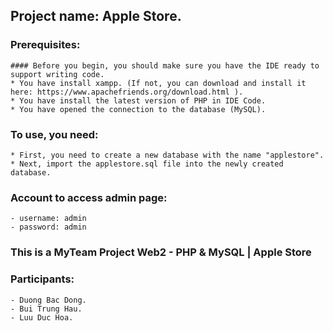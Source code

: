 ## Project name: Apple Store.

### Prerequisites:
```
#### Before you begin, you should make sure you have the IDE ready to support writing code.
* You have install xampp. (If not, you can download and install it here: https://www.apachefriends.org/download.html ).
* You have install the latest version of PHP in IDE Code.
* You have opened the connection to the database (MySQL).
```

### To use, you need:
```
* First, you need to create a new database with the name "applestore".
* Next, import the applestore.sql file into the newly created database.
```

### Account to access admin page:
```
- username: admin
- password: admin
```

### This is a MyTeam Project Web2 - PHP &amp; MySQL | Apple Store

### Participants:
```
- Duong Bac Dong.
- Bui Trung Hau.
- Luu Duc Hoa.
```
